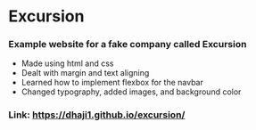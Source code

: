 # Excursion

### Example website for a fake company called Excursion

- Made using html and css
- Dealt with margin and text aligning
- Learned how to implement flexbox for the navbar
- Changed typography, added images, and background color


### Link: https://dhaji1.github.io/excursion/
